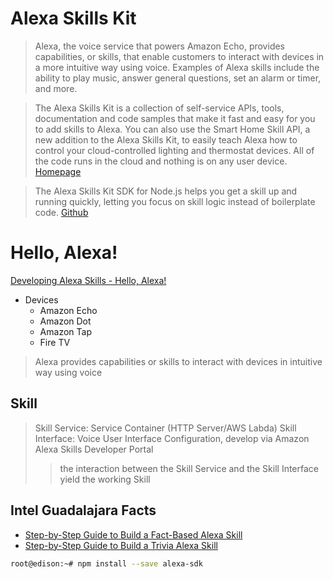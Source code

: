 # Alexa Skills Kit

> Alexa, the voice service that powers Amazon Echo, provides capabilities, or skills, that enable customers to interact with devices in a more intuitive way using voice. Examples of Alexa skills include the ability to play music, answer general questions, set an alarm or timer, and more.

> The Alexa Skills Kit is a collection of self-service APIs, tools, documentation and code samples that make it fast and easy for you to add skills to Alexa. You can also use the Smart Home Skill API, a new addition to the Alexa Skills Kit, to easily teach Alexa how to control your cloud-controlled lighting and thermostat devices. All of the code runs in the cloud and nothing is on any user device. [Homepage](https://developer.amazon.com/alexa-skills-kit)

> The Alexa Skills Kit SDK for Node.js helps you get a skill up and running quickly, letting you focus on skill logic instead of boilerplate code. [Github](https://github.com/alexa/alexa-skills-kit-sdk-for-nodejs)

# Hello, Alexa!

[Developing Alexa Skills - Hello, Alexa!](https://www.youtube.com/watch?v=QxgdPI1B7rg)

- Devices
  - Amazon Echo
  - Amazon Dot
  - Amazon Tap
  - Fire TV

> Alexa provides capabilities or skills to interact with devices in intuitive way using voice

## Skill

> Skill Service: Service Container (HTTP Server/AWS Labda)
> Skill Interface: Voice User Interface Configuration, develop via Amazon Alexa Skills Developer Portal
> > the interaction between the Skill Service and the Skill Interface yield the working Skill

## Intel Guadalajara Facts

- [Step-by-Step Guide to Build a Fact-Based Alexa Skill](https://github.com/alexa/skill-sample-nodejs-fact)
- [Step-by-Step Guide to Build a Trivia Alexa Skill](https://github.com/alexa/skill-sample-nodejs-trivia)

```sh
root@edison:~# npm install --save alexa-sdk
```


